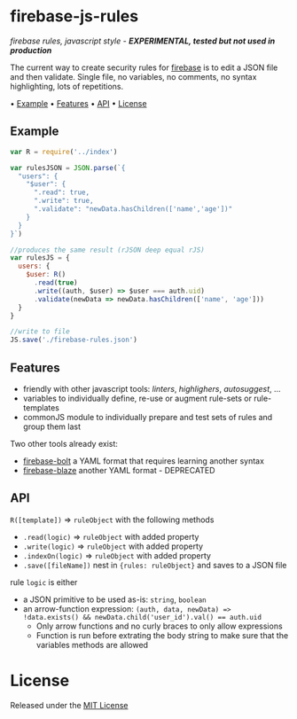 <!-- markdownlint-disable MD004 MD007 MD010 MD041 MD022 MD024 MD032 -->
# firebase-js-rules

*firebase rules, javascript style* -
***EXPERIMENTAL, tested but not used in production***

The current way to create security rules for [firebase](https://firebase.google.com)
is to edit a JSON file and then validate.
Single file, no variables, no comments, no syntax highlighting, lots of repetitions.

• [Example](#example) • [Features](#features) • [API](#api) • [License](#license)

## Example

```javascript
var R = require('../index')

var rulesJSON = JSON.parse(`{
  "users": {
    "$user": {
      ".read": true,
      ".write": true,
      ".validate": "newData.hasChildren(['name','age'])"
    }
  }
}`)

//produces the same result (rJSON deep equal rJS)
var rulesJS = {
  users: {
    $user: R()
      .read(true)
      .write((auth, $user) => $user === auth.uid)
      .validate(newData => newData.hasChildren(['name', 'age']))
  }
}

//write to file
JS.save('./firebase-rules.json')
```

## Features

* friendly with other javascript tools: *linters*, *highlighers*, *autosuggest*, ...
* variables to individually define, re-use or augment rule-sets or rule-templates
* commonJS module to individually prepare and test sets of rules and group them last

Two other tools already exist:

* [firebase-bolt](https://github.com/firebase/bolt) a YAML format that requires learning another syntax
* [firebase-blaze](https://github.com/firebase/bolt) another YAML format - DEPRECATED

## API

`R([template])` => `ruleObject` with the following methods
* `.read(logic)` => `ruleObject` with added property
* `.write(logic)` => `ruleObject` with added property
* `.indexOn(logic)` => `ruleObject` with added property
* `.save([fileName])` nest in `{rules: ruleObject}` and saves to a JSON file

rule `logic` is either
* a JSON primitive to be used as-is: `string`, `boolean`
* an arrow-function expression: `(auth, data, newData) => !data.exists() && newData.child('user_id').val() == auth.uid`
  * Only arrow functions and no curly braces to only allow expressions
  * Function is run before extrating the body string to make sure that the variables methods are allowed

# License

Released under the [MIT License](http://www.opensource.org/licenses/MIT)
